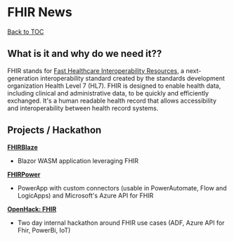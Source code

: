 # FHIR News

[Back to TOC](https://github.com/microsoft/emerging-opportunities/)

## What is it and why do we need it??

FHIR stands for [Fast Healthcare Interoperability Resources](https://www.healthit.gov/topic/standards-technology/standards/fhir-fact-sheets), a next-generation interoperability standard created by the standards development organization Health Level 7 (HL7). FHIR is designed to enable health data, including clinical and administrative data, to be quickly and efficiently exchanged. It's a human readable health record that allows accessibility and interoperability between health record systems.


## Projects / Hackathon

[**FHIRBlaze**](./FhirBlaze)
- Blazor WASM application leveraging FHIR

[**FHIRPower**](./FHIRPower)
- PowerApp with custom connectors (usable in PowerAutomate, Flow and LogicApps) and Microsoft's Azure API for FHIR

[**OpenHack: FHIR**](https://github.com/microsoft/OpenHack-FHIR) 
- Two day internal hackathon around FHIR use cases (ADF, Azure API for Fhir, PowerBi, IoT)


